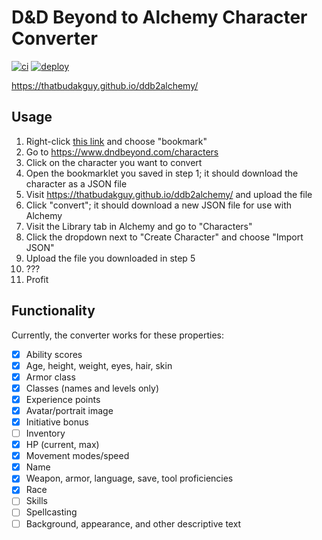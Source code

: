 # D&D Beyond to Alchemy Character Converter
[![ci](https://github.com/thatbudakguy/ddb2alchemy/actions/workflows/ci.yml/badge.svg)](https://github.com/thatbudakguy/ddb2alchemy/actions/workflows/ci.yml)
[![deploy](https://github.com/thatbudakguy/ddb2alchemy/actions/workflows/deploy.yml/badge.svg)](https://github.com/thatbudakguy/ddb2alchemy/actions/workflows/deploy.yml)

https://thatbudakguy.github.io/ddb2alchemy/
## Usage
1. Right-click [this link](public/bookmarklet.min.js) and choose "bookmark"
1. Go to https://www.dndbeyond.com/characters
2. Click on the character you want to convert
3. Open the bookmarklet you saved in step 1; it should download the character as a JSON file
4. Visit https://thatbudakguy.github.io/ddb2alchemy/ and upload the file
5. Click "convert"; it should download a new JSON file for use with Alchemy
6. Visit the Library tab in Alchemy and go to "Characters"
7. Click the dropdown next to "Create Character" and choose "Import JSON"
8. Upload the file you downloaded in step 5
9. ???
10. Profit

## Functionality
Currently, the converter works for these properties:
- [x] Ability scores
- [x] Age, height, weight, eyes, hair, skin
- [x] Armor class
- [x] Classes (names and levels only)
- [x] Experience points
- [x] Avatar/portrait image
- [x] Initiative bonus
- [ ] Inventory
- [x] HP (current, max)
- [x] Movement modes/speed
- [x] Name
- [x] Weapon, armor, language, save, tool proficiencies
- [x] Race
- [ ] Skills
- [ ] Spellcasting
- [ ] Background, appearance, and other descriptive text
